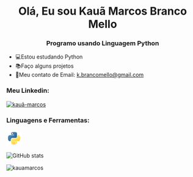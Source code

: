 
<h1 align="center">Olá, Eu sou Kauã Marcos Branco Mello</h1>
<h3 align="center">Programo usando Linguagem Python</h3>

- 💻Estou estudando Python
- 📚Faço alguns projetos
- 📧Meu contato de Email: k.brancomello@gmail.com


<h3 align="left">Meu Linkedin:</h3>
<p align="left">
<a href="https://www.linkedin.com/in/kauã-marcos-1851b7279/" target="blank"><img align="center" src="https://raw.githubusercontent.com/rahuldkjain/github-profile-readme-generator/master/src/images/icons/Social/linked-in-alt.svg" alt="kauã-marcos" height="30" width="40" /></a>
</p>

<h3 align="left">Linguagens e Ferramentas:</h3>
<p align="left"> <a href="https://www.python.org" target="_blank" rel="noreferrer"> <img src="https://raw.githubusercontent.com/devicons/devicon/master/icons/python/python-original.svg" alt="python" width="40" height="40"/> </a> </p>


  ![ GitHub stats](https://github-readme-stats.vercel.app/api?username=KauaMarcos&show_icons=true&theme=tokyonight)

 <p><img align="center" src="https://github-readme-stats.vercel.app/api/top-langs?username=kauamarcos&show_icons=true&theme=tokyonight&locale=en&layout=compact" alt="kauamarcos" /></p>

